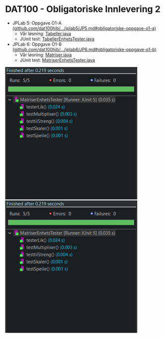 # DAT100 - Obligatoriske Innlevering 2

- JPLab 5: Oppgave O1-A [(github.com/dat100hib/.../jplab5/JP5.md#obligatoriske-oppgave-o1-a)](https://github.com/dat100hib/dat100public/blob/master/programmering/jplab5/JP5.md#obligatoriske-oppgave-o1-a)
  - Vår løsning: [Tabeller.java](src/no/hvl/dat100/lab5/tabeller/Tabeller.java)
  - JUnit test:  [TabellerEnhetsTester.java](src/no/hvl/dat100/lab5/tabeller/TabellerEnhetsTester.java)
- JPLab 6: Oppgave O1-B [(github.com/dat100hib/.../jplab6/JP6.md#obligatoriske-oppgave-o1-b)](https://github.com/dat100hib/dat100public/blob/master/programmering/jplab6/JP6.md#obligatoriske-oppgave-o1-b)
  - Vår løsning: [Matriser.java](src/no/hvl/dat100/lab6/matriser/Matriser.java)
  - JUnit test:  [MatriserEnhetsTester.java](src/no/hvl/dat100/lab6/matriser/MatriserEnhetsTester.java)

![JUnitTabeller.png](doc/JUnitMatriser.png) 
![JUnitMatriser.png](doc/JUnitMatriser.png)
